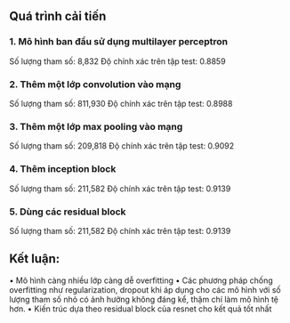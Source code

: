 ## Quá trình cải tiến
### 1. Mô hình ban đầu sử dụng multilayer perceptron
  Số lượng tham số: 8,832
  Độ chính xác trên tập test: 0.8859
  
### 2. Thêm một lớp convolution vào mạng
  Số lượng tham số: 811,930
  Độ chính xác trên tập test: 0.8988

### 3. Thêm một lớp max pooling vào mạng
  Số lượng tham số: 209,818
  Độ chính xác trên tập test: 0.9092
  
### 4. Thêm inception block 
  Số lượng tham số: 211,582
  Độ chính xác trên tập test: 0.9139
  
### 5. Dùng các residual block
  Số lượng tham số: 211,582
  Độ chính xác trên tập test: 0.9139

## Kết luận:
•	Mô hình càng nhiều lớp càng dễ overfitting
•	Các phương pháp chống overfitting như regularization, dropout khi áp dụng cho các mô hình với số lượng tham số nhỏ có ảnh hưởng không đáng kể, thậm chí làm mô hình tệ hơn.
•	Kiến trúc dựa theo residual block của resnet cho kết quả tốt nhất
